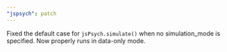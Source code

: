 ```yaml
---
"jspsych": patch
---
```


Fixed the default case for `jsPsych.simulate()` when no simulation_mode is specified. Now properly runs in data-only mode.
